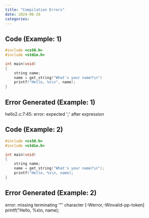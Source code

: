 ```yaml
---
title: "Compilation Errors"
date: 2024-06-26
categories:
---
```


## Code (Example: 1)
```C
#include <cs50.h>
#include <stdio.h>

int main(void)
{
    string name;
    name = get_string("What's your name?\n")
    printf("Hello, %s\n", name);
}
```

## Error Generated (Example: 1)
hello2.c:7:45: error: expected ';' after expression

## Code (Example: 2)
```C
#include <cs50.h>
#include <stdio.h>

int main(void)
{
    string name;
    name = get_string("What's your name?\n");
    printf("Hello, %s\n, name);
}
```

## Error Generated (Example: 2)
error: missing terminating '"' character [-Werror,-Winvalid-pp-token]
    printf("Hello, %s\n, name);